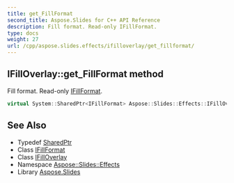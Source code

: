 ```yaml
---
title: get_FillFormat
second_title: Aspose.Slides for C++ API Reference
description: Fill format. Read-only IFillFormat.
type: docs
weight: 27
url: /cpp/aspose.slides.effects/ifilloverlay/get_fillformat/
---
```

## IFillOverlay::get_FillFormat method


Fill format. Read-only [IFillFormat](../../../aspose.slides/ifillformat/).

```cpp
virtual System::SharedPtr<IFillFormat> Aspose::Slides::Effects::IFillOverlay::get_FillFormat()=0
```

## See Also

* Typedef [SharedPtr](../../../system/sharedptr/)
* Class [IFillFormat](../../../aspose.slides/ifillformat/)
* Class [IFillOverlay](../)
* Namespace [Aspose::Slides::Effects](../../)
* Library [Aspose.Slides](../../../)

